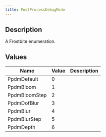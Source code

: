 ```yaml
---
title: PostProcessDebugMode
---
```

## Description

A Frostbite enumeration.

## Values

| Name          | Value | Description |
| ------------- | ----- | ----------- |
| PpdmDefault   | 0     |             |
| PpdmBloom     | 1     |             |
| PpdmBloomStep | 2     |             |
| PpdmDofBlur   | 3     |             |
| PpdmBlur      | 4     |             |
| PpdmBlurStep  | 5     |             |
| PpdmDepth     | 6     |             |
